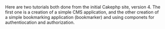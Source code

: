 Here are two tutorials both done from the initial Cakephp site, version 4.
The first one is a creation of a simple CMS application, 
and the other creation of a simple bookmarking application (bookmarker) 
and using componets for authentiocation and authorization.
